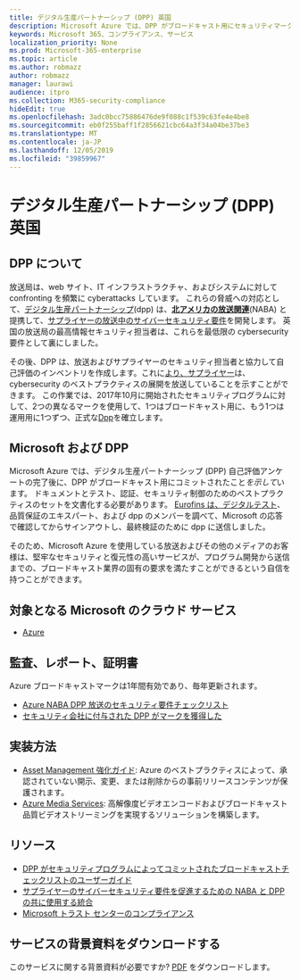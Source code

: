 ```yaml
---
title: デジタル生産パートナーシップ (DPP) 英国
description: Microsoft Azure では、DPP がブロードキャスト用にセキュリティマークを付けてコミットされています。
keywords: Microsoft 365、コンプライアンス、サービス
localization_priority: None
ms.prod: Microsoft-365-enterprise
ms.topic: article
ms.author: robmazz
author: robmazz
manager: laurawi
audience: itpro
ms.collection: M365-security-compliance
hideEdit: true
ms.openlocfilehash: 3adc0bcc75886476de9f088c1f539c63fe4e4be8
ms.sourcegitcommit: eb0f255baff1f2856621cbc64a3f34a04be37be3
ms.translationtype: MT
ms.contentlocale: ja-JP
ms.lasthandoff: 12/05/2019
ms.locfileid: "39859967"
---
```

# <a name="digital-production-partnership-dpp-united-kingdom"></a>デジタル生産パートナーシップ (DPP) 英国

## <a name="about-the-dpp"></a>DPP について

放送局は、web サイト、IT インフラストラクチャ、およびシステムに対して confronting を頻繁に cyberattacks しています。 これらの脅威への対応として、[デジタル生産パートナーシップ](https://www.thedpp.com/)(dpp) は、[**北アメリカの放送関連**](https://nabanet.com/)(NABA) と提携して、[サプライヤーの放送中のサイバーセキュリティ要件](https://nabanet.com/wp-content/uploads/2017/08/NABA_DPP_CyberSecurity_Requirements_3.pdf)を開発します。 英国の放送局の最高情報セキュリティ担当者は、これらを最低限の cybersecurity 要件として裏にしました。  
  
その後、DPP は、放送およびサプライヤーのセキュリティ担当者と協力して自己評価のインベントリを作成します。これに[より、サプライヤー](https://dpp-assets.s3.amazonaws.com/wp-content/uploads/2017/10/CTS_BroadcastChecklist.xlsx)は、cybersecurity のベストプラクティスの展開を放送していることを示すことができます。 この作業では、2017年10月に開始されたセキュリティプログラムに対して、2つの異なるマークを使用して、1つはブロードキャスト用に、もう1つは運用用に1つずつ、正式な[Dpp](https://www.thedpp.com/tech/security/committed-to-security/)を確立します。

## <a name="microsoft-and-the-dpp"></a>Microsoft および DPP

Microsoft Azure では、デジタル生産パートナーシップ (DPP) 自己評価アンケートの完了後に、DPP がブロードキャスト用にコミットされたこと*を示して*います。 ドキュメントとテスト、認証、セキュリティ制御のためのベストプラクティスのセットを文書化する必要があります。 [Eurofins は、デジタルテスト](https://www.eurofins-digitaltesting.com/)、品質保証のエキスパート、および dpp のメンバーを調べて、Microsoft の応答で確認してからサインアウトし、最終検証のために dpp に送信しました。  
  
そのため、Microsoft Azure を使用している放送およびその他のメディアのお客様は、堅牢なセキュリティと復元性の高いサービスが、プログラム開発から送信までの、ブロードキャスト業界の固有の要求を満たすことができるという自信を持つことができます。

## <a name="microsoft-in-scope-cloud-services"></a>対象となる Microsoft のクラウド サービス

- [Azure](https://aka.ms/AzureCompliance)

## <a name="audits-reports-and-certificates"></a>監査、レポート、証明書

Azure ブロードキャストマークは1年間有効であり、毎年更新されます。

- [Azure NABA DPP 放送のセキュリティ要件チェックリスト](https://aka.ms/Azure-CTS-Broadcast-Checklist)
- [セキュリティ会社に付与された DPP がマークを獲得した](https://aka.ms/Azure-Asset-Mgmt)

## <a name="how-to-implement"></a>実装方法

- [Asset Management 強化ガイド](https://aka.ms/Azure-Asset-Mgmt): Azure のベストプラクティスによって、承認されていない開示、変更、または削除からの事前リリースコンテンツが保護されます。
- [Azure Media Services](https://docs.microsoft.com/azure/media-services/): 高解像度ビデオエンコードおよびブロードキャスト品質ビデオストリーミングを実現するソリューションを構築します。

## <a name="resources"></a>リソース

- [DPP がセキュリティプログラムによってコミットされたブロードキャストチェックリストのユーザーガイド](https://dpp-assets.s3.amazonaws.com/wp-content/uploads/2017/10/CTS_BroadcastChecklistUserGuide.pdf)
- [サプライヤーのサイバーセキュリティ要件を促進するための NABA と DPP の共に使用する統合](https://nabanet.com/wp-content/uploads/2017/08/NABAcaster-Issue_26.pdf)
- [Microsoft トラスト センターのコンプライアンス](https://www.microsoft.com/trust-center/compliance/compliance-overview)

## <a name="download-the-offering-backgrounder"></a>サービスの背景資料をダウンロードする

このサービスに関する背景資料が必要ですか? [PDF](https://download.microsoft.com/download/3/C/6/3C63143B-41BA-4ED7-A2A8-DDE6B0B04036/DPP-Compliance.pdf) をダウンロードします。
